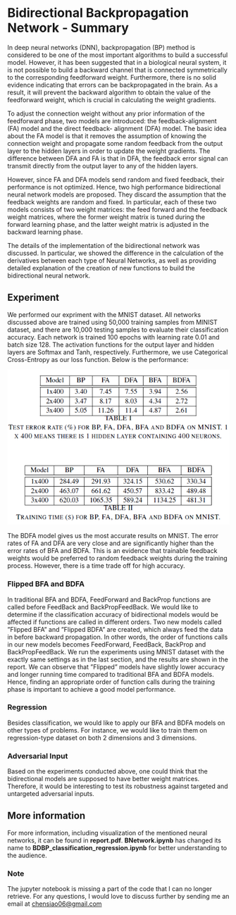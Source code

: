 # Bidirectional Backpropagation Network - Summary

In deep neural networks (DNN), backpropagation (BP) method is considered to be one of the most important algorithms to build a successful model. However, it has been
suggested that in a biological neural system, it is not possible to build a backward channel that is connected symmetrically to the corresponding feedforward weight. Furthermore, there is no solid evidence indicating that errors can be backpropagated in the brain. As a result, it will prevent the backward algorithm to obtain the value of the feedforward weight, which is crucial in calculating the weight gradients.

To adjust the connection weight without any prior information of the feedforward phase, two models are introduced: the feedback-alignment (FA) model and the direct feedback-
alignment (DFA) model. The basic idea about the FA model is that it removes the assumption of knowing the connection weight and propagate some random feedback from the output
layer to the hidden layers in order to update the weight gradients. The difference between DFA and FA is that in DFA, the feedback error signal can transmit directly from the output layer to any of the hidden layers.

However, since FA and DFA models send random and fixed feedback, their performance is not optimized. Hence, two high performance bidirectional neural network models are proposed. They discard the assumption that the feedback weights are random and fixed. In particular, each of these two models consists of two weight matrices: the feed forward and the feedback weight matrices, where the former weight matrix is tuned during the forward learning phase, and the latter weight matrix is adjusted in the backward learning
phase.

The details of the implementation of the bidirectional network was discussed. In particular, we showed the difference in the calculation of the derivatives between each type of Neural Networks, as well as providing detailed explanation of the creation of new functions to build the bidirectional neural network.


## Experiment
We performed our expriment with the MNIST dataset. All networks discussed above are trained using 50,000 training samples from MINIST dataset, and there are 10,000 testing samples to evaluate their classification accuracy. Each network is trained 100 epochs with learning rate 0.01 and batch size 128. The activation functions for the output layer and hidden
layers are Softmax and Tanh, respectively. Furthermore, we use Categorical Cross-Entropy as our loss function. Below is the performance:

![alt text](https://github.com/xpada001/bidirect_backprop/blob/main/MNIST_perf.png?raw=true)

The BDFA model gives us the most accurate results on MNIST. The error rates of FA and DFA are very close and are significantly higher than the error rates of BFA and BDFA. This is an evidence that trainable feedback weights would be preferred to random feedback weights during the training process. However, there is a time trade off for high accuracy.

### Flipped BFA and BDFA
In traditional BFA and BDFA, FeedForward and BackProp functions are called before FeedBack and BackPropFeedBack. We would like to determine if the classification accuracy of
bidirectional models would be affected if functions are called in different orders. Two new models called ”Flipped BFA” and ”Flipped BDFA” are created, which always feed the data in before backward propagation. In other words, the order of functions calls in our new models becomes FeedForward, FeedBack, BackProp and BackPropFeedBack. We run the experiments using MNIST dataset with the exactly same settings as in the last section, and the results are shown in the report. We can observe that ”Flipped” models have slightly lower accuracy and longer running time compared to traditional BFA and BDFA models. Hence, finding an appropriate order of function calls during the training phase is important to achieve a good model performance.

### Regression
Besides classification, we would like to apply our BFA and BDFA models on other types of problems. For instance, we would like to train them on regression-type dataset on both 2
dimensions and 3 dimensions.

### Adversarial Input
Based on the experiments conducted above, one could think that the bidirectional models are supposed to have better weight matrices. Therefore, it would be interesting to
test its robustness against targeted and untargeted adversarial inputs.

## More information

For more information, including visualization of the mentioned neural networks, it can be found in **report.pdf**. **BNetwork.ipynb** has changed its name to **BDBP_classification_regression.ipynb** for better understanding to the audience.

### Note
The jupyter notebook is missing a part of the code that I can no longer retrieve. For any questions, I would love to discuss further by sending me an email at chensiao06@gmail.com
